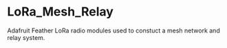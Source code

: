 # LoRa_Mesh_Relay
Adafruit Feather LoRa radio modules used to constuct a mesh network and relay system.
